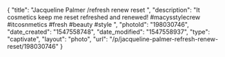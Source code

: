 {
    "title": "Jacqueline Palmer \/refresh renew reset ",
    "description": "It cosmetics keep me reset refreshed and renewed! #macysstylecrew #itcosnmetics #fresh #beauty #style ",
    "photoId": "198030746",
    "date_created": "1547558748",
    "date_modified": "1547558937",
    "type": "captivate",
    "layout": "photo",
    "url": "\/p\/jacqueline-palmer-refresh-renew-reset\/198030746"
}